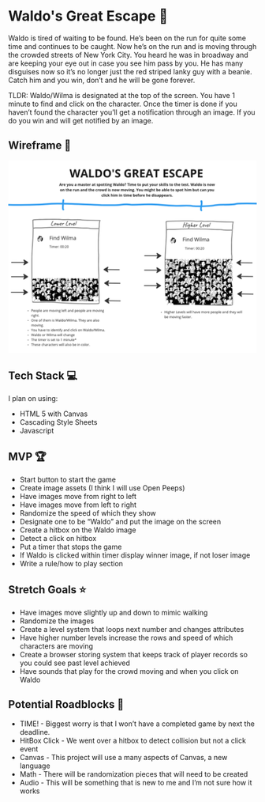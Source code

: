 
# Waldo's Great Escape 🏃

Waldo is tired of waiting to be found. He’s been on the run for quite some time and continues to be caught. Now he’s on the run and is moving through the crowded streets of New York City. You heard he was in broadway and are keeping your eye out in case you see him pass by you. He has many disguises now so it’s no longer just the red striped lanky guy with a beanie. Catch him and you win, don’t and he will be gone forever.



TLDR: Waldo/Wilma is designated at the top of the screen. You have 1 minute to find and click on the character. Once the timer is done if you haven’t found the character you’ll get a notification through an image. If you do you win and will get notified by an image.


## Wireframe 👀 
![Waldo Great Escape Wireframe](https://github.com/juanedcabrera/Project1-Game/blob/main/Waldo%20Great%20Escape%20Wireframe.png "Waldo Great Escape Wireframe")


## Tech Stack 💻

I plan on using:
- HTML 5 with Canvas
- Cascading Style Sheets
- Javascript


## MVP 🏆

- Start button to start the game
- Create image assets (I think I will use Open Peeps)
- Have images move from right to left
- Have images move from left to right
- Randomize the speed of which they show
- Designate one to be “Waldo” and put the image on the screen
- Create a hitbox on the Waldo image
- Detect a click on hitbox
- Put a timer that stops the game
- If Waldo is clicked within timer display winner image, if not loser image
- Write a rule/how to play section

## Stretch Goals ⭐
- Have images move slightly up and down to mimic walking
- Randomize the images
- Create a level system that loops next number and changes attributes
- Have higher number levels increase the rows and speed of which characters are moving
- Create a browser storing system that keeps track of player records so you could see past level achieved
- Have sounds that play for the crowd moving and when you click on Waldo

## Potential Roadblocks 🚧
- TIME! - Biggest worry is that I won’t have a completed game by next the deadline. 
- HitBox Click - We went over a hitbox to detect collision but not a click event
- Canvas - This project will use a many aspects of Canvas, a new language
- Math - There will be randomization pieces that will need to be created
- Audio - This will be something that is new to me and I’m not sure how it works
